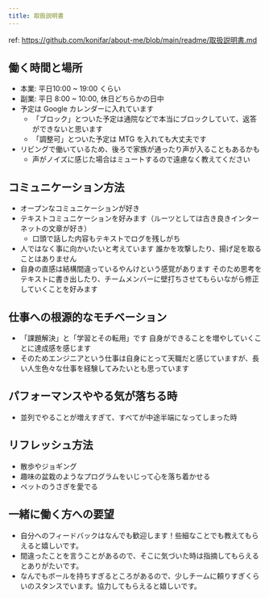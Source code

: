 ```yaml
---
title: 取扱説明書
---
```


ref: https://github.com/konifar/about-me/blob/main/readme/取扱説明書.md

## 働く時間と場所

- 本業: 平日10:00 ~ 19:00 くらい
- 副業: 平日 8:00 ~ 10:00, 休日どちらかの日中
- 予定は Google カレンダーに入れています
  - 「ブロック」とついた予定は通院などで本当にブロックしていて、返答ができないと思います
  - 「調整可」とついた予定は MTG を入れても大丈夫です
- リビングで働いているため、後ろで家族が通ったり声が入ることもあるかも
  - 声がノイズに感じた場合はミュートするので遠慮なく教えてください

## コミュニケーション方法

- オープンなコミュニケーションが好き
- テキストコミュニケーションを好みます（ルーツとしては古き良きインターネットの文章が好き）
  - 口頭で話した内容もテキストでログを残しがち
- 人ではなく事に向かいたいと考えています 誰かを攻撃したり、揚げ足を取ることはありません
- 自身の直感は結構間違っているやんけという感覚があります そのため思考をテキストに書き出したり、チームメンバーに壁打ちさせてもらいながら修正していくことを好みます

## 仕事への根源的なモチベーション

- 「課題解決」と「学習とその転用」です 自身ができることを増やしていくことに達成感を感じます
- そのためエンジニアという仕事は自身にとって天職だと感じていますが、長い人生色々な仕事を経験してみたいとも思っています

## パフォーマンスややる気が落ちる時

- 並列でやることが増えすぎて、すべてが中途半端になってしまった時

## リフレッシュ方法

- 散歩やジョギング
- 趣味の盆栽のようなプログラムをいじって心を落ち着かせる
- ペットのうさぎを愛でる

## 一緒に働く方への要望

- 自分へのフィードバックはなんでも歓迎します！些細なことでも教えてもらえると嬉しいです。
- 間違ったことを言うことがあるので、そこに気づいた時は指摘してもらえるとありがたいです。
- なんでもボールを持ちすぎるところがあるので、少しチームに頼りすぎくらいのスタンスでいます。協力してもらえると嬉しいです。
